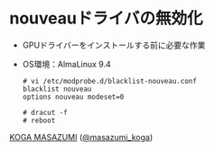 # nouveauドライバの無効化
- GPUドライバーをインストールする前に必要な作業
- OS環境：AlmaLinux 9.4

      # vi /etc/modprobe.d/blacklist-nouveau.conf 
      blacklist nouveau
      options nouveau modeset=0
      
      # dracut -f
      # reboot

[KOGA MASAZUMI](https://www.amazon.co.jp/stores/%E5%8F%A4%E8%B3%80%E6%94%BF%E7%B4%94/author/B0725M9C6T) ([@masazumi_koga](https://x.com/masazumi_koga))
